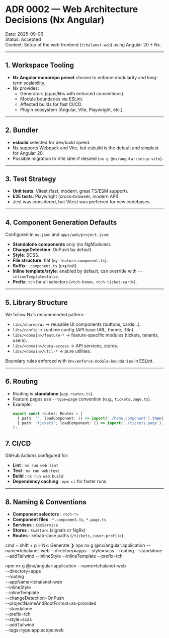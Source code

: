 # ADR 0002 — Web Architecture Decisions (Nx Angular)

Date: 2025-09-06  
Status: Accepted  
Context: Setup of the web frontend (`tchalanet-web`) using Angular 20 + Nx.

---

## 1. Workspace Tooling
- **Nx Angular monorepo preset** chosen to enforce modularity and long-term scalability.
- Nx provides:
    - Generators (apps/libs with enforced conventions).
    - Module boundaries via ESLint.
    - Affected builds for fast CI/CD.
    - Plugin ecosystem (Angular, Vite, Playwright, etc.).

---

## 2. Bundler
- **esbuild** selected for dev/build speed.
- Nx supports Webpack and Vite, but esbuild is the default and simplest for Angular 20.
- Possible migration to Vite later if desired (`nx g @nx/angular:setup-vite`).

---

## 3. Test Strategy
- **Unit tests**: Vitest (fast, modern, great TS/ESM support).
- **E2E tests**: Playwright (cross-browser, modern API).
- Jest was considered, but Vitest was preferred for new codebases.

---

## 4. Component Generation Defaults
Configured in `nx.json` and `apps/web/project.json`:

- **Standalone components** only (no NgModules).
- **ChangeDetection**: OnPush by default.
- **Style**: SCSS.
- **File structure**: flat (`my-feature.component.ts`).
- **Suffix**: `.component.ts` (explicit).
- **Inline template/style**: enabled by default, can override with `--inlineTemplate=false`.
- **Prefix**: `tch` for all selectors (`<tch-home>`, `<tch-ticket-card>`).

---

## 5. Library Structure
We follow Nx’s recommended pattern:

- `libs/shared/ui` → reusable UI components (buttons, cards…).
- `libs/config` → runtime config (API base URL, theme, i18n).
- `libs/<domain>/feature-*` → feature-specific modules (tickets, tenants, users).
- `libs/<domain>/data-access` → API services, stores.
- `libs/<domain>/util-*` → pure utilities.

Boundary rules enforced with `@nx/enforce-module-boundaries` in ESLint.

---

## 6. Routing
- Routing is **standalone** (`app.routes.ts`).
- Feature pages use `--type=page` convention (e.g., `tickets.page.ts`).
- Example:
  ```ts
  export const routes: Routes = [
    { path: '', loadComponent: () => import('./home.component').then(m => m.HomeComponent) },
    { path: 'tickets', loadComponent: () => import('./tickets.page').then(m => m.TicketsPage) }
  ];

## 7. CI/CD 
GitHub Actions configured for:
- **Lint** : `nx run web:lint`
- **Test** : `nx run web:test`
- **Build** : `nx run web:build`
- **Dependency caching** : `npm ci` for faster runs.

---

## 8. Naming & Conventions

- **Component selectors** : `<tch-*>`
- **Component files** : `*.component.ts`, `*.page.ts`
- **Services** : `XxxService`
- **Stores** : `XxxStore` (signals or NgRx)
- **Routes** : kebab-case paths (`/tickets`, `/user-profile`)

cmd + shift + p > Nx: Generate
❯ npx nx g @nx/angular:application --name=tchalanet-web --directory=apps --style=scss --routing --standalone --addTailwind --inlineStyle --inlineTemplate --prefix=tch

npm nx g @nx/angular:application --name=tchalanet-web \
--directory=apps \
--routing \
--appName=tchalanet-web \
--inlineStyle \
--inlineTemplate \
--changeDetection=OnPush \
--projectNameAndRootFormat=as-provided \
--standalone \
--prefix=tch \
--style=scss \
--addTailwind \
--tags=type:app,scope:web

